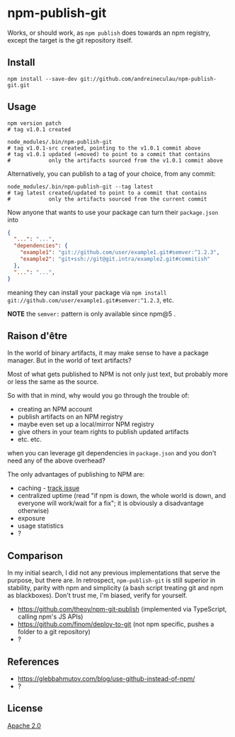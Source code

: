 # npm-publish-git

Works, or should work, as `npm publish` does towards an npm registry,
except the target is the git repository itself.


## Install

```shell
npm install --save-dev git://github.com/andreineculau/npm-publish-git.git
```

## Usage

```shell
npm version patch
# tag v1.0.1 created

node_modules/.bin/npm-publish-git
# tag v1.0.1-src created, pointing to the v1.0.1 commit above
# tag v1.0.1 updated (=moved) to point to a commit that contains
#            only the artifacts sourced from the v1.0.1 commit above
```

Alternatively, you can publish to a tag of your choice, from any commit:

```shell
node_modules/.bin/npm-publish-git --tag latest
# tag latest created/updated to point to a commit that contains
#            only the artifacts sourced from the current commit
```

Now anyone that wants to use your package can turn their `package.json` into

```json
{
  "...": "...",
  "dependencies": {
    "example1": "git://github.com/user/example1.git#semver:^1.2.3",
    "example2": "git+ssh://git@git.intra/example2.git#commitish"
  },
  "...": "...",
}
```

meaning they can install your package via
`npm install git://github.com/user/example1.git#semver:^1.2.3`, etc.

**NOTE** the `semver:` pattern is only available since npm@5 .


## Raison d'être

In the world of binary artifacts, it may make sense to have a package manager.
But in the world of text artifacts?

Most of what gets published to NPM is not only just text,
but probably more or less the same as the source.

So with that in mind, why would you go through the trouble of:
- creating an NPM account
- publish artifacts on an NPM registry
- maybe even set up a local/mirror NPM registry
- give others in your team rights to publish updated artifacts
- etc. etc.

when you can leverage git dependencies in `package.json`
and you don't need any of the above overhead?

The only advantages of publishing to NPM are:
- caching - [track issue](https://github.com/zkat/pacote/issues/94)
- centralized uptime (read "if npm is down, the whole world is down, and everyone will work/wait for a fix";
  it is obviously a disadvantage otherwise)
- exposure
- usage statistics
- ?


## Comparison

In my initial search, I did not any previous implementations that serve the purpose, but there are. In retrospect, `npm-publish-git` is still superior in stability, parity with npm and simplicity (a bash script treating git and npm as blackboxes). Don't trust me, I'm biased, verify for yourself.

* https://github.com/theoy/npm-git-publish (implemented via TypeScript, calling npm's JS APIs)
* https://github.com/finom/deploy-to-git (not npm specific, pushes a folder to a git repository)
* ?


## References

* https://glebbahmutov.com/blog/use-github-instead-of-npm/
* ?


## License

[Apache 2.0](LICENSE)
